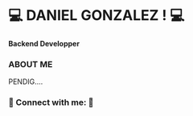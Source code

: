 # 💻 DANIEL GONZALEZ ! 💻

<div>
    <h4>
        <b>
            Backend Developper 
        </b>
    </h4>
</div>

<h3>
    <b>
        ABOUT ME 
    </b>
</h3>

<p>
   PENDIG....
</p>


<h3> 
    🤝 Connect with me: 🤝
</h3>

<div>
  
  
</div>

<div>


